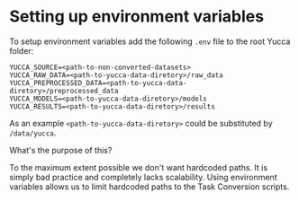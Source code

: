 # Setting up environment variables

To setup environment variables add the following `.env` file to the root Yucca folder:

```
YUCCA_SOURCE=<path-to-non-converted-datasets>
YUCCA_RAW_DATA=<path-to-yucca-data-diretory>/raw_data
YUCCA_PREPROCESSED_DATA=<path-to-yucca-data-diretory>/preprocessed_data
YUCCA_MODELS=<path-to-yucca-data-diretory>/models
YUCCA_RESULTS=<path-to-yucca-data-diretory>/results
```
As an example `<path-to-yucca-data-diretory>` could be substituted by `/data/yucca`.

What's the purpose of this?

To the maximum extent possible we don't want hardcoded paths. It is simply bad practice and completely lacks scalability. Using environment variables allows us to limit hardcoded paths to the Task Conversion scripts.
